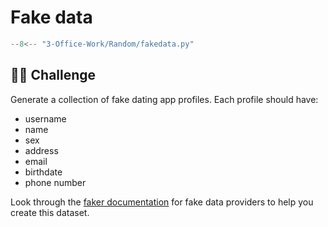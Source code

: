 # Fake data

```python title="fakedata.py"
--8<-- "3-Office-Work/Random/fakedata.py"
```

## 🏋️‍♀️ Challenge

Generate a collection of fake dating app profiles.
Each profile should have:

- username
- name
- sex
- address
- email
- birthdate
- phone number

Look through the [faker documentation](https://faker.readthedocs.io/en/stable/providers.html)
for fake data providers to help you create this dataset.
